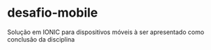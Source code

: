 # desafio-mobile
Solução em IONIC para dispositivos móveis à ser apresentado como conclusão da disciplina
